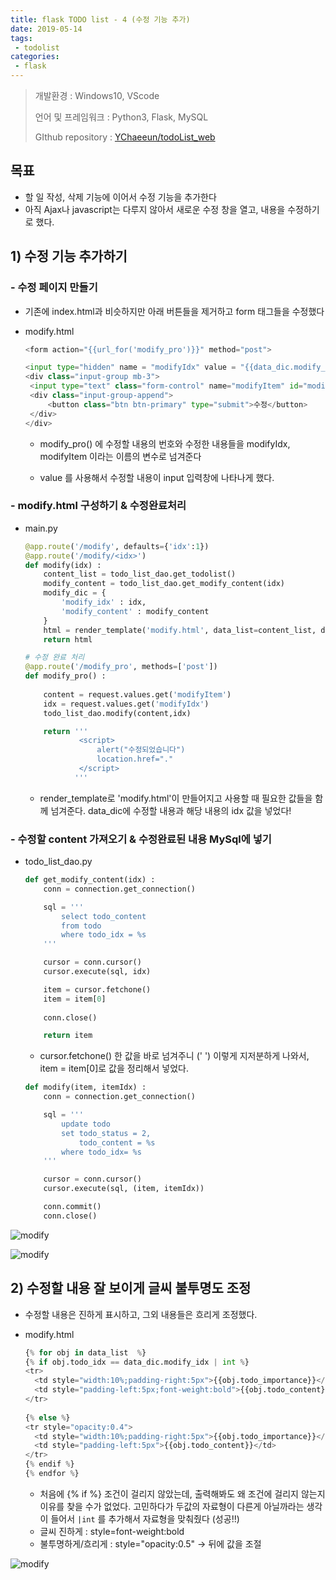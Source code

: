 ```yaml
---
title: flask TODO list - 4 (수정 기능 추가)
date: 2019-05-14
tags:
 - todolist
categories:
 - flask
---
```




> 개발환경 : Windows10, VScode
>
> 언어 및 프레임워크 : Python3, Flask, MySQL
>
> GIthub repository : [YChaeeun/todoList_web](<https://github.com/YChaeeun/todoList_web>)

 

## 목표

- 할 일 작성, 삭제 기능에 이어서 수정 기능을 추가한다
- 아직 Ajax나 javascript는 다루지 않아서 새로운 수정 창을 열고, 내용을 수정하기로 했다.



## 1) 수정 기능 추가하기

### - 수정 페이지 만들기

 - 기존에 index.html과 비슷하지만 아래 버튼들을 제거하고 form 태그들을 수정했다

 - modify.html

   ``` python
   <form action="{{url_for('modify_pro')}}" method="post">
   ```

   ```python
   <input type="hidden" name = "modifyIdx" value = "{{data_dic.modify_idx}}">
   <div class="input-group mb-3">
   	<input type="text" class="form-control" name="modifyItem" id="modifyItem" value="{{data_dic.modify_content}}" />
   	<div class="input-group-append">
   		<button class="btn btn-primary" type="submit">수정</button>
   	</div>
   </div>
   ```

   - modify_pro() 에 수정할 내용의 번호와 수정한 내용들을 modifyIdx, modifyItem 이라는 이름의 변수로 넘겨준다

   - value 를 사용해서 수정할 내용이 input 입력창에 나타나게 했다.

     

     

### - modify.html 구성하기 & 수정완료처리

- main.py

  ```python
  @app.route('/modify', defaults={'idx':1})
  @app.route('/modify/<idx>')
  def modify(idx) :
      content_list = todo_list_dao.get_todolist()
      modify_content = todo_list_dao.get_modify_content(idx)
      modify_dic = {
          'modify_idx' : idx,
          'modify_content' : modify_content
      }
      html = render_template('modify.html', data_list=content_list, data_dic=modify_dic)
      return html
  
  # 수정 완료 처리
  @app.route('/modify_pro', methods=['post'])
  def modify_pro() :
      
      content = request.values.get('modifyItem')
      idx = request.values.get('modifyIdx')
      todo_list_dao.modify(content,idx)
  
      return '''
              <script>
                  alert("수정되었습니다")
                  location.href="."
              </script>
             ''' 
  ```
  
  - render_template로 'modify.html'이 만들어지고 사용할 때 필요한 값들을 함께 넘겨준다. data_dic에 수정할 내용과 해당 내용의 idx 값을 넣었다!
  
  

### - 수정할 content 가져오기 & 수정완료된 내용 MySql에 넣기

- todo_list_dao.py

  ```python
  def get_modify_content(idx) :
      conn = connection.get_connection()
  
      sql = '''
          select todo_content
          from todo
          where todo_idx = %s
      '''
  
      cursor = conn.cursor()
      cursor.execute(sql, idx)
  
      item = cursor.fetchone()
      item = item[0]
      
      conn.close()
  
      return item
  ```

  - cursor.fetchone() 한 값을 바로 넘겨주니 (' ') 이렇게 지저분하게 나와서, item = item[0]로 값을 정리해서 넣었다.

  ```python
  def modify(item, itemIdx) :
      conn = connection.get_connection()
  
      sql = '''
          update todo
          set todo_status = 2,
              todo_content = %s
          where todo_idx= %s
      '''
  
      cursor = conn.cursor()
      cursor.execute(sql, (item, itemIdx))
  
      conn.commit()
      conn.close()
  ```

  

![modify]({{site.url}}{{site.baseurl}}/assets/images/modify-2.png)

![modify]({{site.url}}{{site.baseurl}}/assets/images/modify.png)



## 2) 수정할 내용 잘 보이게 글씨 불투명도 조정

- 수정할 내용은 진하게 표시하고, 그외 내용들은 흐리게 조정했다. 

- modify.html

  ```python
  {% for obj in data_list  %}
  {% if obj.todo_idx == data_dic.modify_idx | int %}
  <tr>
  	<td style="width:10%;padding-right:5px">{{obj.todo_importance}}</td>
  	<td style="padding-left:5px;font-weight:bold">{{obj.todo_content}}</td>
  </tr>
                                  
  {% else %}
  <tr style="opacity:0.4">      
  	<td style="width:10%;padding-right:5px">{{obj.todo_importance}}</td>
  	<td style="padding-left:5px">{{obj.todo_content}}</td>
  </tr>
  {% endif %}
  {% endfor %}
  ```

  - 처음에 {% if %} 조건이 걸리지 않았는데, 출력해봐도 왜 조건에 걸리지 않는지 이유를 찾을 수가 없었다. 고민하다가 두값의 자료형이 다른게 아닐까라는 생각이 들어서 `|int` 를 추가해서 자료형을 맞춰줬다 (성공!!)
  - 글씨 진하게 : style=font-weight:bold
  - 불투명하게/흐리게 : style="opacity:0.5"  -> 뒤에 값을 조절

![modify]({{site.url}}{{site.baseurl}}/assets/images/modify-3.png)